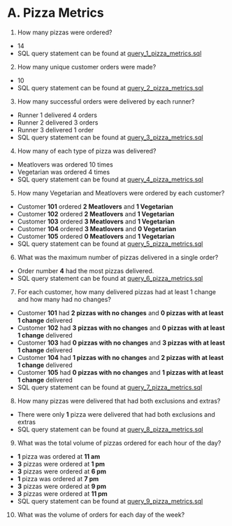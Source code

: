 # A. Pizza Metrics
1. How many pizzas were ordered?

- 14
- SQL query statement can be found at [query_1_pizza_metrics.sql](query_1_pizza_metrics.sql)

2. How many unique customer orders were made?

- 10
- SQL query statement can be found at [query_2_pizza_metrics.sql](query_2_pizza_metrics.sql)

3. How many successful orders were delivered by each runner?

- Runner 1 delivered 4 orders
- Runner 2 delivered 3 orders
- Runner 3 delivered 1 order
- SQL query statement can be found at [query_3_pizza_metrics.sql](query_3_pizza_metrics.sql)

4. How many of each type of pizza was delivered?

- Meatlovers was ordered 10 times
- Vegetarian was ordered 4 times
- SQL query statement can be found at [query_4_pizza_metrics.sql](query_4_pizza_metrics.sql)

5. How many Vegetarian and Meatlovers were ordered by each customer?

- Customer **101** ordered **2 Meatlovers** and **1 Vegetarian**
- Customer **102** ordered **2 Meatlovers** and **1 Vegetarian** 
- Customer **103** ordered **3 Meatlovers** and **1 Vegetarian** 
- Customer **104** ordered **3 Meatlovers** and **0 Vegetarian** 
- Customer **105** ordered **0 Meatlovers** and **1 Vegetarian**  
- SQL query statement can be found at [query_5_pizza_metrics.sql](query_5_pizza_metrics.sql)

6. What was the maximum number of pizzas delivered in a single order?

- Order number **4** had the most pizzas delivered.
- SQL query statement can be found at [query_6_pizza_metrics.sql](query_6_pizza_metrics.sql)

7. For each customer, how many delivered pizzas had at least 1 change and how many had no changes?

- Customer **101** had **2 pizzas with no changes** and **0 pizzas with at least 1 change** delivered
- Customer **102** had **3 pizzas with no changes** and **0 pizzas with at least 1 change** delivered
- Customer **103** had **0 pizzas with no changes** and **3 pizzas with at least 1 change** delivered
- Customer **104** had **1 pizzas with no changes** and **2 pizzas with at least 1 change** delivered
- Customer **105** had **0 pizzas with no changes** and **1 pizzas with at least 1 change** delivered
- SQL query statement can be found at [query_7_pizza_metrics.sql](query_7_pizza_metrics.sql)

8. How many pizzas were delivered that had both exclusions and extras?

- There were only **1** pizza were delivered that had both exclusions and extras
- SQL query statement can be found at [query_8_pizza_metrics.sql](query_8_pizza_metrics.sql)

9. What was the total volume of pizzas ordered for each hour of the day?

- **1** pizza was ordered at **11 am**
- **3** pizzas were ordered at **1 pm**
- **3** pizzas were ordered at **6 pm**
- **1** pizza was ordered at **7 pm**
- **3** pizzas were ordered at **9 pm**
- **3** pizzas were ordered at **11 pm**
- SQL query statement can be found at [query_9_pizza_metrics.sql](query_9_pizza_metrics.sql)

10. What was the volume of orders for each day of the week?